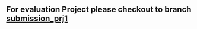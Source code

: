 
## For evaluation Project please checkout to branch [submission_prj1](https://github.com/kmanadkat/blockchain-nanodegree/tree/submission_prj1)

